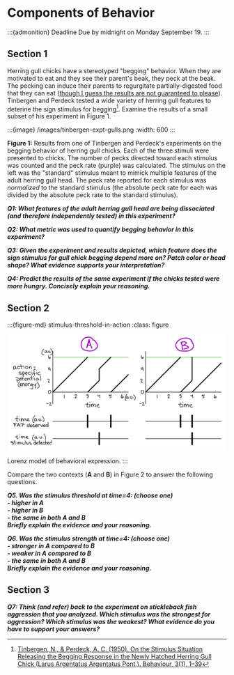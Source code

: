 # Components of Behavior

:::{admonition} Deadline
Due by midnight on Monday September 19.
:::

## Section 1

Herring gull chicks have a stereotyped "begging" behavior. When they are motivated to eat and they see their parent's beak, they peck at the beak. The pecking can induce their parents to regurgitate partially-digested food that they can eat ([though I guess the results are not guaranteed to please](https://youtu.be/a-ek4225__I)). Tinbergen and Perdeck tested a wide variety of herring gull features to deterine the sign stimulus for begging[^tinbergen-gulls-1950]. Examine the results of a small subset of his experiment in Figure 1. 

[^tinbergen-gulls-1950]: [Tinbergen, N., & Perdeck, A. C. (1950). On the Stimulus Situation Releasing the Begging Response in the Newly Hatched Herring Gull Chick (Larus Argentatus Argentatus Pont.). Behaviour, 3(1), 1–39](http://www.jstor.org/stable/4532715)

:::{image} /images/tinbergen-expt-gulls.png
:width: 600
:::

**Figure 1:** Results from one of Tinbergen and Perdeck's experiments on the begging behavior of herring gull chicks. Each of the three stimuli were presented to chicks. The number of pecks directed toward each stimulus was counted and the peck rate (purple) was calculated. The stimulus on the left was the "standard" stimulus meant to mimick multiple features of the adult herring gull head. The peck rate reported for each stimulus was *normalized* to the standard stimulus (the absolute peck rate for each was divided by the absolute peck rate to the standard stimulus). 

***Q1: What features of the adult herring gull head are being dissociated (and therefore independently tested) in this experiment?***

***Q2: What metric was used to quantify begging behavior in this experiment?***

***Q3: Given the experiment and results depicted, which feature does the sign stimulus for gull chick begging depend more on? Patch color or head shape? What evidence supports your interpretation?*** 

***Q4: Predict the results of the same experiment if the chicks tested were more hungry. Concisely explain your reasoning.***


## Section 2

:::{figure-md} stimulus-threshold-in-action
:class: figure

<img src="/images/stimulus-threshold-in-action.png" alt="fishy" class="bg-primary mb-1" width="700px">

Lorenz model of behavioral expression. 
:::

Compare the two contexts (**A** and **B**) in Figure 2 to answer the following questions. 

***Q5. Was the stimulus threshold at time=4: (choose one)  
		- higher in A  
		- higher in B  
		- the same in both A and B  
Briefly explain the evidence and your reasoning.***

***Q6. Was the stimulus strength at time=4: (choose one)  
		- stronger in A compared to B  
		- weaker in A compared to B  
		- the same in both A and B  
Briefly explain the evidence and your reasoning.***


## Section 3

***Q7: Think (and refer) back to the experiment on stickleback fish aggression that you analyzed. Which stimulus was the strongest for aggression? Which stimulus was the weakest? What evidence do you have to support your answers?***